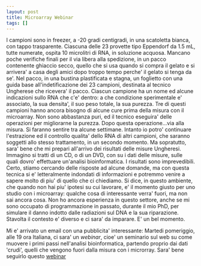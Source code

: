 ```yaml
---
layout: post
title: Microarray Webinar
tags: []
---
```


I campioni sono in freezer, a -20 gradi centigradi, in una scatoletta bianca, con tappo trasparente. Ciascuna delle 23 provette tipo Eppendorf da 1.5 mL, tutte numerate, ospita 10 microlitri di RNA, in soluzione acquosa. Mancano poche verifiche finali per il via libera alla spedizione, in un pacco contenente ghiaccio secco, quello che si usa quando si compra il gelato e si arrivera' a casa degli amici dopo troppo tempo perche' il gelato si tenga da se'. Nel pacco, in una bustina plastificata e stagna, un foglietto con una guida base all'indetificazione dei 23 campioni, destinata al tecnico Ungherese che ricevera' il pacco. Ciascun campione ha un nome ed alcune indicazioni sullo RNA che c'e' dentro: a che condizione sperimentale e' associato, la sua densita', il suo peso totale, la sua purezza.
Tre di questi campioni hanno ancora bisogno di alcune cure prima della misura con il microarray. Non sono abbastanza puri, ed il tecnico eseguira' delle operazioni per migliorarne la purezza. Dopo questa operazione...via alla misura. Si faranno sentire tra alcune settimane. Intanto io potro' continuare l'estrazione ed il controllo qualita' dello RNA di altri campioni, che saranno soggetti allo stesso trattamento, in un secondo momento. Ma sopratutto, sara' bene che mi prepari all'arrivo dei risultati delle misure Ungheresi. Immagino si tratti di un CD, o di un DVD, con su i dati delle misure, sulle quali dovro' effettuare un'analisi bioinformatica. I risultati sono imprevedibili. Certo, stiamo cercando delle risposte ad alcune domande, ma con questa tecnica si e' letteralmente indondati di informazioni e potremmo venire a sapere molto di piu' di quello che ci chiediamo. Si dice, in questo ambiente, che quando non hai piu' ipotesi su cui lavorare, e' il momento giusto per uno studio con i microarray: qualche cosa di interessante verra' fuori, ma non sai ancora cosa.
Non ho ancora esperienza in questo settore, anche se mi sono occupato di programmazione in passato, durante il mio PhD, per simulare il danno indotto dalle radiazioni sul DNA e la sua riparazione. Stavolta il contesto e' diverso e ci sara' da imparare. E' un bel momento.

Mi e' arrivato un email con una pubblicita' interessante: Martedi pomeriggio, alle 19 ora Italiana, ci sara' un *webinar*, cioe' un seminario sul web su come muovere i primi passi nell'analisi bioinformatica, partendo proprio dai dati 'crudi', quelli che vengono fuori dalla misura con i microrray. Sara' bene seguirlo questo [webinar](https://geospizaevents.webex.com/mw0305l/mywebex/default.do?nomenu=true&siteurl=geospizaevents&service=6&main_url=https%3A%2F%2Fgeospizaevents.webex.com%2Fec0600l%2Feventcenter%2Fevent%2FeventAction.do%3FtheAction%3Ddetail%26confViewID%3D278208048%26siteurl%3Dgeospizaevents%26%26%26)
